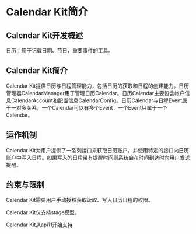 # Calendar Kit简介

## Calendar Kit开发概述

日历：用于记载日期、节日，重要事件的工具。

## Calendar Kit简介

Calendar Kit提供日历与日程管理能力，包括日历的获取和日程的创建能力。日历管理器CalendarManager用于管理日历Calendar。日历Calendar主要包含帐户信息CalendarAccount和配置信息CalendarConfig。日历Calendar与日程Event属于一对多关系，一个Calendar可以有多个Event，一个Event只属于一个Calendar。

## 运作机制

Calendar Kit为用户提供了一系列接口来获取日历账户，并使用特定的接口向日历账户中写入日程。如果写入的日程带有提醒时间则系统会在时间到达时向用户发送提醒。

## 约束与限制

Calendar Kit需要用户手动授权获取读取、写入日历日程的权限。

Calendar Kit仅支持stage模型。

Calendar Kit从api11开始支持